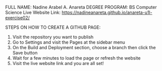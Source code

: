 FULL NAME: Nadine Arabel A. Anareta
DEGREE PROGRAM: BS Computer Science
Live Website Link: https://nadineanareta.github.io/anareta-u1l-exercise02/

STEPS ON HOW TO CREATE A GITHUB PAGE:
1. Visit the repository you want to publish
2. Go to Settings and visit the Pages at the sidebar menu
3. On the Build and Deployment section, choose a branch then click the Save button
4. Wait for a few minutes to load the page or refresh the website
5. Visit the live website link and you are all set!
